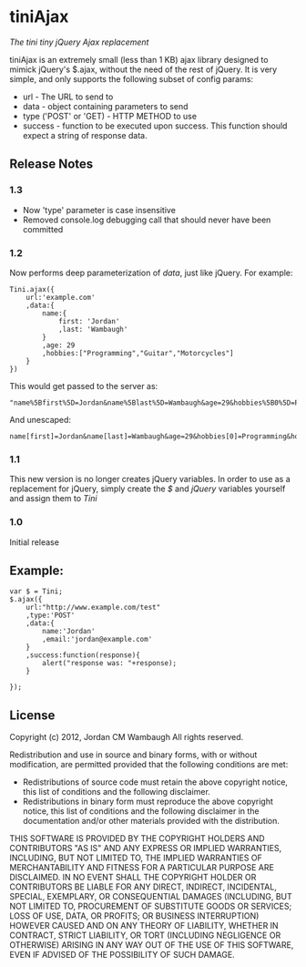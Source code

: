 tiniAjax
========

*The tini tiny jQuery Ajax replacement*

tiniAjax is an extremely small (less than 1 KB) ajax library designed to mimick jQuery's $.ajax, without the need of the rest of jQuery. It is very simple, and only supports the following subset of config params:
* url - The URL to send to
* data	- object containing parameters to send
* type ('POST' or 'GET) - HTTP METHOD to use
* success - function to be executed upon success. This function should expect a string of response data.

Release Notes
-------------


### 1.3
* Now 'type' parameter is case insensitive
* Removed console.log debugging call that should never have been committed

### 1.2
Now performs deep parameterization of *data*, just like jQuery. For example:

	Tini.ajax({
		url:'example.com'
		,data:{
			name:{
				first: 'Jordan'
				,last: 'Wambaugh'
			}
			,age: 29
			,hobbies:["Programming","Guitar","Motorcycles"]
		}
	})

This would get passed to the server as:

	"name%5Bfirst%5D=Jordan&name%5Blast%5D=Wambaugh&age=29&hobbies%5B0%5D=Programming&hobbies%5B1%5D=Guitar&hobbies%5B2%5D=Motorcycles&"

And unescaped:

	name[first]=Jordan&name[last]=Wambaugh&age=29&hobbies[0]=Programming&hobbies[1]=Guitar&hobbies[2]=Motorcycles&


### 1.1
This new version is no longer creates jQuery variables. In order to use as a replacement for jQuery, simply create the *$* and *jQuery* variables yourself and assign them to *Tini*

### 1.0
Initial release


Example:
--------
	var $ = Tini;
	$.ajax({
		url:"http://www.example.com/test"
		,type:'POST'
		,data:{
			name:'Jordan'
			,email:'jordan@example.com'
		}
		,success:function(response){
			alert("response was: "+response);
		}
	
	});

License
-------
Copyright (c) 2012, Jordan CM Wambaugh
All rights reserved.

Redistribution and use in source and binary forms, with or without modification, are permitted provided that the following conditions are met:

* Redistributions of source code must retain the above copyright notice, this list of conditions and the following disclaimer.
* Redistributions in binary form must reproduce the above copyright notice, this list of conditions and the following disclaimer in the documentation and/or other materials provided with the distribution.

THIS SOFTWARE IS PROVIDED BY THE COPYRIGHT HOLDERS AND CONTRIBUTORS "AS IS" AND ANY EXPRESS OR IMPLIED WARRANTIES, INCLUDING, BUT NOT LIMITED TO, THE IMPLIED WARRANTIES OF MERCHANTABILITY AND FITNESS FOR A PARTICULAR PURPOSE ARE DISCLAIMED. IN NO EVENT SHALL THE COPYRIGHT HOLDER OR CONTRIBUTORS BE LIABLE FOR ANY DIRECT, INDIRECT, INCIDENTAL, SPECIAL, EXEMPLARY, OR CONSEQUENTIAL DAMAGES (INCLUDING, BUT NOT LIMITED TO, PROCUREMENT OF SUBSTITUTE GOODS OR SERVICES; LOSS OF USE, DATA, OR PROFITS; OR BUSINESS INTERRUPTION) HOWEVER CAUSED AND ON ANY THEORY OF LIABILITY, WHETHER IN CONTRACT, STRICT LIABILITY, OR TORT (INCLUDING NEGLIGENCE OR OTHERWISE) ARISING IN ANY WAY OUT OF THE USE OF THIS SOFTWARE, EVEN IF ADVISED OF THE POSSIBILITY OF SUCH DAMAGE.
